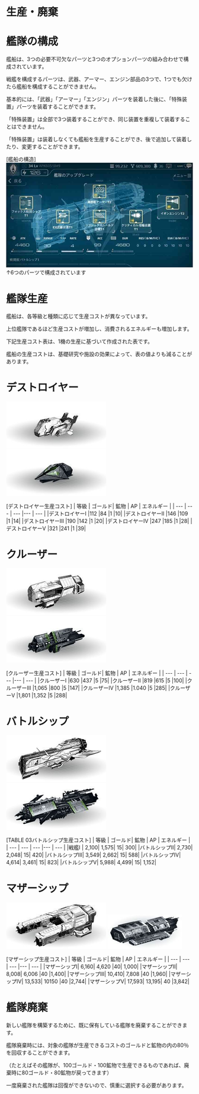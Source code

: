 # 生産・廃棄

# 艦隊の構成
艦船は、3つの必要不可欠なパーツと3つのオプションパーツの組み合わせで構成されています。

戦艦を構成するパーツは、武器、アーマー、エンジン部品の3つで、1つでも欠けたら艦船を構成することができません。

基本的には、「武器」「アーマー」「エンジン」パーツを装着した後に、「特殊装置」パーツを装着することができます。

「特殊装置」は全部で3つ装着することができ、同じ装置を重複して装着することはできません。

「特殊装置」は装着しなくても艦船を生産することができ、後で追加して装着したり、変更することができます。

[艦船の構造]
![](_images/a68.jpg)
↑6つのパーツで構成されています

# 艦隊生産
艦船は、各等級と種類に応じて生産コストが異なっています。

上位艦隊であるほど生産コストが増加し、消費されるエネルギーも増加します。

下記生産コスト表は、1機の生産に基づいて作成された表です。

艦船の生産コストは、基礎研究や施設の効果によって、表の値よりも減ることがあります。


# デストロイヤー
![](_images/a69.jpg) ![](_images/a70.jpg)

[デストロイヤー生産コスト]
| 等級 | ゴールド| 鉱物 | AP | エネルギー |
| --- | --- | --- |--- | --- |
|デストロイヤーⅠ	|112	|84	|1	|10|
|デストロイヤーⅡ	|146	|109	|1	|14|
|デストロイヤーⅢ	|190	|142	|1	|20|
|デストロイヤーⅣ	|247	|185	|1	|28|
|デストロイヤーⅤ	|321	|241	|1	|39|

# クルーザー
![](_images/a71.jpg) ![](_images/a72.jpg)

[クルーザー生産コスト]
| 等級 | ゴールド| 鉱物 | AP | エネルギー |
| --- | --- | --- |--- | --- |
|クルーザーⅠ	|630	|437	|5	|75|
|クルーザーⅡ	|819	|615	|5	|100|
|クルーザーⅢ	|1,065	|800	|5	|147|
|クルーザーⅣ	|1,385	|1.040	|5	|285|
|クルーザーⅤ	|1,801	|1,352	|5	|288|
# バトルシップ

![](_images/a73.jpg) ![](_images/a74.jpg)

[TABLE 03バトルシップ生産コスト]
| 等級 | ゴールド| 鉱物 | AP | エネルギー |
| --- | --- | --- |--- | --- |
|戦艦Ⅰ |	2,100|	1,575|	15|	300|
|バトルシップⅡ|	2,730|	2,048|	15|	420|
|バトルシップⅢ|	3,549|	2,662|	15|	588|
|バトルシップⅣ|	4,614|	3,461|	15|	823|
|バトルシップⅤ|	5,988|	4,499|	15|	1,152|

# マザーシップ
![](_images/a75.jpg) ![](_images/a76.jpg)

[マザーシップ生産コスト]
| 等級 | ゴールド| 鉱物 | AP | エネルギー |
| --- | --- | --- |--- | --- |
|マザーシップⅠ|	6,160|	4,620	|40|	1,000|
|マザーシップⅡ|	8,008|	6,006	|40	|1,400|
|マザーシップⅢ|	10,410|	7,808	|40	|1,960|
|マザーシップⅣ|	13,533|	10150	|40	|2,744|
|マザーシップⅤ|	17,593|	13,195|	40	|3,842|

# 艦隊廃棄
新しい艦隊を構築するために、既に保有している艦隊を廃棄することができます。

艦隊廃棄時には、対象の艦隊が生産できるコストのゴールドと鉱物の内の80％を回収することができます。

（たとえばその艦隊が、100ゴールド・100鉱物で生産できるものであれば、廃棄時に80ゴールド・80鉱物が戻ってきます）

一度廃棄された艦隊は回復ができないので、慎重に選択する必要があります。
